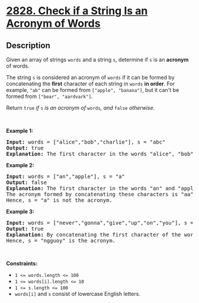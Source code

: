 # [2828. Check if a String Is an Acronym of Words](https://leetcode.com/problems/check-if-a-string-is-an-acronym-of-words)

## Description
<p>Given an array of strings <code>words</code> and a string <code>s</code>, determine if <code>s</code> is an <strong>acronym</strong> of words.</p>

<p>The string <code>s</code> is considered an acronym of <code>words</code> if it can be formed by concatenating the <strong>first</strong> character of each string in <code>words</code> <strong>in order</strong>. For example, <code>"ab"</code> can be formed from <code>["apple", "banana"]</code>, but it can't be formed from <code>["bear", "aardvark"]</code>.</p>

<p>Return <code>true</code><em> if </em><code>s</code><em> is an acronym of </em><code>words</code><em>, and </em><code>false</code><em> otherwise. </em></p>

<p>&nbsp;</p>
<p><strong class="example">Example 1:</strong></p>

<pre><strong>Input:</strong> words = ["alice","bob","charlie"], s = "abc"
<strong>Output:</strong> true
<strong>Explanation:</strong> The first character in the words "alice", "bob", and "charlie" are 'a', 'b', and 'c', respectively. Hence, s = "abc" is the acronym. 
</pre>

<p><strong class="example">Example 2:</strong></p>

<pre><strong>Input:</strong> words = ["an","apple"], s = "a"
<strong>Output:</strong> false
<strong>Explanation:</strong> The first character in the words "an" and "apple" are 'a' and 'a', respectively. 
The acronym formed by concatenating these characters is "aa". 
Hence, s = "a" is not the acronym.
</pre>

<p><strong class="example">Example 3:</strong></p>

<pre><strong>Input:</strong> words = ["never","gonna","give","up","on","you"], s = "ngguoy"
<strong>Output:</strong> true
<strong>Explanation: </strong>By concatenating the first character of the words in the array, we get the string "ngguoy". 
Hence, s = "ngguoy" is the acronym.
</pre>

<p>&nbsp;</p>
<p><strong>Constraints:</strong></p>

<ul>
	<li><code>1 &lt;= words.length &lt;= 100</code></li>
	<li><code>1 &lt;= words[i].length &lt;= 10</code></li>
	<li><code>1 &lt;= s.length &lt;= 100</code></li>
	<li><code>words[i]</code> and <code>s</code> consist of lowercase English letters.</li>
</ul>